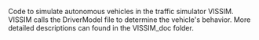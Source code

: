 Code to simulate autonomous vehicles in the traffic simulator VISSIM.
VISSIM calls the DriverModel file to determine the vehicle's behavior. More detailed descriptions can found in the VISSIM_doc folder.
